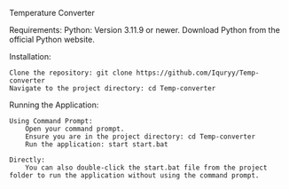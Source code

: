 Temperature Converter

Requirements:
Python: Version 3.11.9 or newer. Download Python from the official Python website.

Installation:

    Clone the repository: git clone https://github.com/Iquryy/Temp-converter
    Navigate to the project directory: cd Temp-converter

Running the Application:

    Using Command Prompt:
        Open your command prompt.
        Ensure you are in the project directory: cd Temp-converter
        Run the application: start start.bat

    Directly:
        You can also double-click the start.bat file from the project folder to run the application without using the command prompt.
